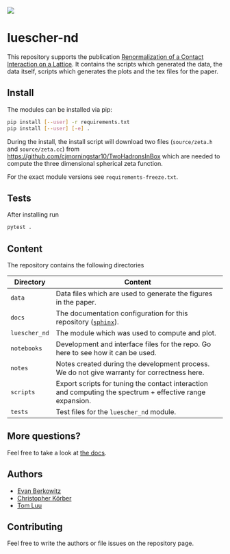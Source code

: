 ![](https://github.com/ckoerber/luescher-nd/workflows/Run%20tests/badge.svg)

# luescher-nd

This repository supports the publication [Renormalization of a Contact Interaction on a Lattice](https://www.arxiv.org).
It contains the scripts which generated the data, the data itself, scripts which generates the plots and the tex files for the paper.


## Install
The modules can be installed via pip:
```bash
pip install [--user] -r requirements.txt
pip install [--user] [-e] .
```
During the install, the install script will download two files (`source/zeta.h` and `source/zeta.cc`) from https://github.com/cjmorningstar10/TwoHadronsInBox which are needed to compute the three dimensional spherical zeta function.

For the exact module versions see `requirements-freeze.txt`.

## Tests
After installing run
```bash
pytest .
```

## Content

The repository contains the following directories

Directory | Content
---|---
`data` | Data files which are used to generate the figures in the paper.
`docs` | The documentation configuration for this repository ([`sphinx`](https://www.sphinx-doc.org/en/master/)).
`luescher_nd` | The module which was used to compute and plot.
`notebooks` | Development and interface files for the repo. Go here to see how it can be used.
`notes` | Notes created during the development process. We do not give warranty for correctness here.
`scripts` | Export scripts for tuning the contact interaction and computing the spectrum + effective range expansion.
`tests` | Test files for the `luescher_nd` module.


## More questions?

Feel free to take a look at [the docs](https://ckoerber.github.io/luescher-nd/).

## Authors
* [Evan Berkowitz](https://github.com/evanberkowitz)
* [Christopher Körber](https://github.com/ckoerber)
* [Tom Luu](https://github.com/luutom)


## Contributing
Feel free to write the authors or file issues on the repository page.
